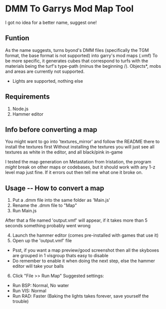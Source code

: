 # DMM To Garrys Mod Map Tool
I got no idea for a better name, suggest one!

## Funtion
As the name suggests, turns byond's DMM files (specifically the TGM format, the base format is not supported) into garry's mod maps (.vmf)
To be more specific, it generates cubes that correspond to turfs with the materials being the turf's type-path (minus the beginning /).
Objects*, mobs and areas are currently not supported.
* Lights are supported, nothing else

## Requirements
1. Node.js
2. Hammer editor

## Info before converting a map
You might want to go into 'textures_mirror' and follow the README there to install the textures first
Without installing the textures you will just see all textures as white in the editor, and all black/pink in-game

I tested the map generation on Metastation from Iristation, the program *might* break on other maps or codebases, but it should work with any 1-z level map just fine. If it errors out then tell me what one it broke on.

## Usage -- How to convert a map
1. Put a .dmm file into the same folder as 'Main.js'
2. Rename the .dmm file to "Map"
3. Run Main.js

After that a file named 'output.vmf' will appear, if it takes more than 5 seconds something probably went wrong

4. Launch the hammer editor (comes pre-installed with games that use it)
5. Open up the 'output.vmf' file
* Psst, if you want a map preview/good screenshot then all the skyboxes are grouped in 1 visgroup thats easy to disable
* Do remember to enable it when doing the next step, else the hammer editor will take your balls
6. Click "File >> Run Map"
Suggested settings:
* Run BSP: Normal, No water
* Run VIS: Normal
* Run RAD: Faster (Baking the lights takes forever, save yourself the trouble)
